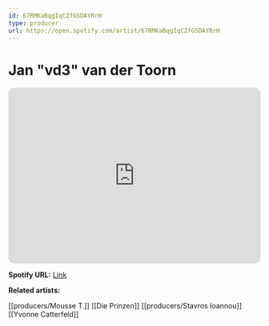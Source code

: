 ```yaml
---
id: 67RMKaBqgIqCZfGSDAYRrH
type: producer
url: https://open.spotify.com/artist/67RMKaBqgIqCZfGSDAYRrH
---
```

# Jan "vd3" van der Toorn

<iframe style="border-radius:12px" src="https://open.spotify.com/embed/artist/67RMKaBqgIqCZfGSDAYRrH" width="100%" height="352" frameBorder="0" allowfullscreen="" allow="autoplay; clipboard-write; encrypted-media; fullscreen; picture-in-picture" loading="lazy"></iframe>

**Spotify URL:** [Link](https://open.spotify.com/artist/67RMKaBqgIqCZfGSDAYRrH)

**Related artists:**

[[producers/Mousse T.]]
[[Die Prinzen]]
[[producers/Stavros Ioannou]]
[[Yvonne Catterfeld]]
